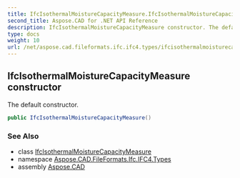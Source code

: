 ```yaml
---
title: IfcIsothermalMoistureCapacityMeasure.IfcIsothermalMoistureCapacityMeasure
second_title: Aspose.CAD for .NET API Reference
description: IfcIsothermalMoistureCapacityMeasure constructor. The default constructor
type: docs
weight: 10
url: /net/aspose.cad.fileformats.ifc.ifc4.types/ifcisothermalmoisturecapacitymeasure/ifcisothermalmoisturecapacitymeasure/
---
```

## IfcIsothermalMoistureCapacityMeasure constructor

The default constructor.

```csharp
public IfcIsothermalMoistureCapacityMeasure()
```

### See Also

* class [IfcIsothermalMoistureCapacityMeasure](../)
* namespace [Aspose.CAD.FileFormats.Ifc.IFC4.Types](../../ifcisothermalmoisturecapacitymeasure/)
* assembly [Aspose.CAD](../../../)


